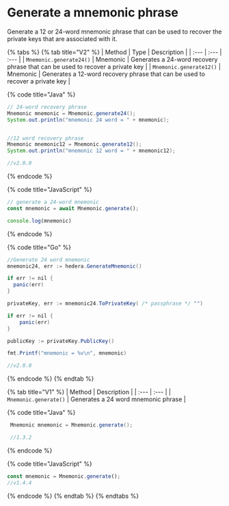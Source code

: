 # Generate a mnemonic phrase

Generate a 12 or 24-word mnemonic phrase that can be used to recover the private keys that are associated with it.

{% tabs %}
{% tab title="V2" %}
| Method | Type | Description |
| :--- | :--- | :--- |
| `Mnemonic.generate24()` | Mnemonic | Generates a 24-word recovery phrase that can be used to recover a private key |
| `Mnemonic.generate12()` | Mnemonic | Generates a 12-word recovery phrase that can be used to recover a private key |

{% code title="Java" %}
```java
// 24-word recovery phrase
Mnemonic mnemonic = Mnemonic.generate24();
System.out.println("mnemonic 24 word = " + mnemonic);


//12 word recovery phrase
Mnemonic mnemonic12 = Mnemonic.generate12();
System.out.println("mnemonic 12 word = " + mnemonic12);

//v2.0.0
```
{% endcode %}

{% code title="JavaScript" %}
```javascript
// generate a 24-word mnemonic
const mnemonic = await Mnemonic.generate();

console.log(mnemonic)
```
{% endcode %}

{% code title="Go" %}
```java
//Generate 24 word mnemonic
mnemonic24, err := hedera.GenerateMnemonic()

if err != nil {
  panic(err)
}

privateKey, err := mnemonic24.ToPrivateKey( /* passphrase */ "")

if err != nil {
    panic(err)
}

publicKey := privateKey.PublicKey()

fmt.Printf("mnemonic = %v\n", mnemonic)

//v2.0.0
```
{% endcode %}
{% endtab %}

{% tab title="V1" %}
| Method | Description |
| :--- | :--- |
| `Mnemonic.generate()` | Generates a 24 word mnemonic phrase |

{% code title="Java" %}
```java
 Mnemonic mnemonic = Mnemonic.generate();

 //1.3.2
```
{% endcode %}

{% code title="JavaScript" %}
```javascript
const mnemonic = Mnemonic.generate();
//v1.4.4
```
{% endcode %}
{% endtab %}
{% endtabs %}

